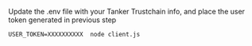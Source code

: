 
Update the .env file with your Tanker Trustchain info, 
and place the user token generated in previous step

```shell
USER_TOKEN=XXXXXXXXXX  node client.js
```
